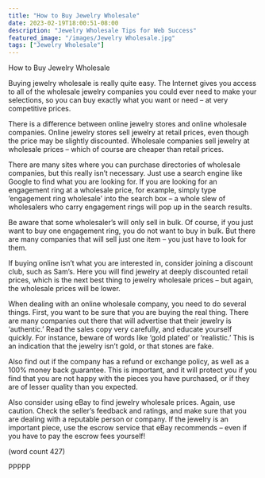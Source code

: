 ```yaml
---
title: "How to Buy Jewelry Wholesale"
date: 2023-02-19T18:00:51-08:00
description: "Jewelry Wholesale Tips for Web Success"
featured_image: "/images/Jewelry Wholesale.jpg"
tags: ["Jewelry Wholesale"]
---
```


How to Buy Jewelry Wholesale

Buying jewelry wholesale is really quite easy. The 
Internet gives you access to all of the wholesale 
jewelry companies you could ever need to make 
your selections, so you can buy exactly what you 
want or need – at very competitive prices. 

There is a difference between online jewelry stores 
and online wholesale companies. Online jewelry 
stores sell jewelry at retail prices, even though the 
price may be slightly discounted. Wholesale 
companies sell jewelry at wholesale prices – which 
of course are cheaper than retail prices. 

There are many sites where you can purchase 
directories of wholesale companies, but this really 
isn’t necessary. Just use a search engine like 
Google to find what you are looking for. If you are 
looking for an engagement ring at a wholesale 
price, for example, simply type ‘engagement ring 
wholesale’ into the search box – a whole slew of 
wholesalers who carry engagement rings will pop 
up in the search results.

Be aware that some wholesaler’s will only sell in 
bulk. Of course, if you just want to buy one 
engagement ring, you do not want to buy in bulk. 
But there are many companies that will sell just 
one item – you just have to look for them.

If buying online isn’t what you are interested in, 
consider joining a discount club, such as Sam’s. 
Here you will find jewelry at deeply discounted 
retail prices, which is the next best thing to jewelry 
wholesale prices – but again, the wholesale prices 
will be lower.

When dealing with an online wholesale company, 
you need to do several things. First, you want to be 
sure that you are buying the real thing. There are 
many companies out there that will advertise that 
their jewelry is ‘authentic.’ Read the sales copy 
very carefully, and educate yourself quickly. For 
instance, beware of words like ‘gold plated’ or 
‘realistic.’ This is an indication that the jewelry isn’t 
gold, or that stones are fake. 

Also find out if the company has a refund or 
exchange policy, as well as a 100% money back 
guarantee. This is important, and it will protect you 
if you find that you are not happy with the pieces 
you have purchased, or if they are of lesser quality 
than you expected. 

Also consider using eBay to find jewelry wholesale 
prices. Again, use caution. Check the seller’s 
feedback and ratings, and make sure that you are 
dealing with a reputable person or company. If the 
jewelry is an important piece, use the escrow 
service that eBay recommends – even if you have to 
pay the escrow fees yourself!

(word count 427)

PPPPP

